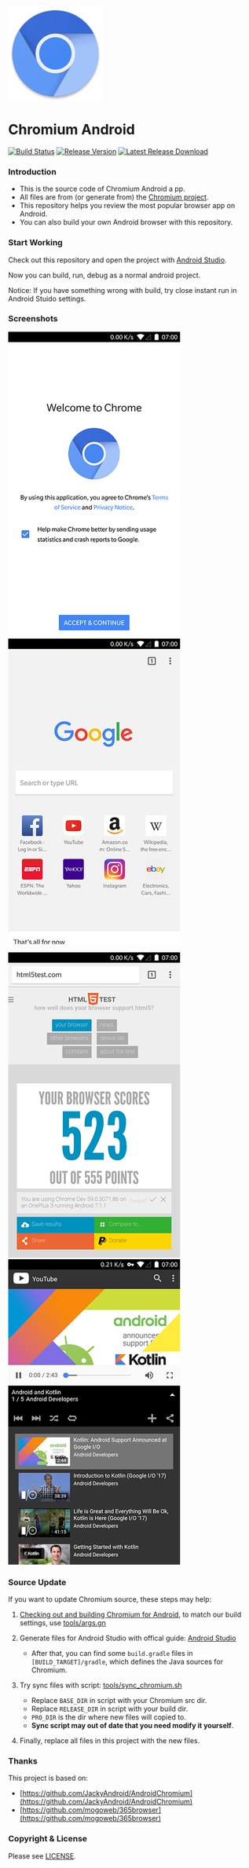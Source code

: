 ![Logo](screenshots/app_icon.png?raw=true "Logo")

# Chromium Android

[![Build Status](https://travis-ci.org/kuoruan/Chromium-Android.svg)](https://travis-ci.org/kuoruan/Chromium-Android) [![Release Version](https://img.shields.io/github/release/kuoruan/Chromium-Android.svg)](https://github.com/kuoruan/Chromium-Android/releases/latest) [![Latest Release Download](https://img.shields.io/github/downloads/kuoruan/Chromium-Android/latest/total.svg)](https://github.com/kuoruan/Chromium-Android/releases/latest)

### Introduction

- This is the source code of Chromium Android a pp.
- All files are from (or generate from) the [Chromium project](https://chromium.googlesource.com/ "Chromium source repo").
- This repository helps you review the most popular browser app on Android.
- You can also build your own Android browser with this repository.

### Start Working

Check out this repository and open the project with [Android Studio](https://developer.android.com/studio/index.html "Download Android Studio").

Now you can build, run, debug as a normal android project.

Notice: If you have something wrong with build, try close instant run in Android Stuido settings.

### Screenshots

![Welcome](screenshots/welcome.png?raw=true "Welcome") ![App Home](screenshots/app_home.png?raw=true "App Home")

![Html5 Score](screenshots/html5_score.png?raw=true "Html5 Score") ![Video Play](screenshots/video_play.png?raw=true "Video Play")

### Source Update

If you want to update Chromium source, these steps may help:

1. [Checking out and building Chromium for Android](https://chromium.googlesource.com/chromium/src/+/master/docs/android_build_instructions.md), to match our build settings, use [tools/args.gn](tools/args.gn)
2. Generate files for Android Studio with offical guide: [Android Studio](https://chromium.googlesource.com/chromium/src/+/master/docs/android_studio.md)

	- After that, you can find some ```build.gradle``` files in ```[BUILD_TARGET]/gradle```, which defines the Java sources for Chromium.

3. Try sync files with script: [tools/sync_chromium.sh](tools/sync_chromium.sh)

	- Replace `BASE_DIR` in script with your Chromium src dir.
	- Replace `RELEASE_DIR` in script with your build dir.
	- `PRO_DIR` is the dir where new files will copied to.
	- **Sync script may out of date that you need modify it yourself**.

4. Finally, replace all files in this project with the new files.

### Thanks

This project is based on:

- [https://github.com/JackyAndroid/AndroidChromium](https://github.com/JackyAndroid/AndroidChromium)
- [https://github.com/mogoweb/365browser](https://github.com/mogoweb/365browser)

### Copyright & License

Please see [LICENSE](https://chromium.googlesource.com/chromium/src/+/master/LICENSE).
